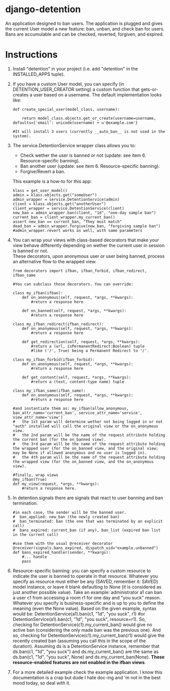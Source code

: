 django-detention
================

An application designed to ban users. The application is plugged and gives the current User model a new feature: ban, unban, and check ban for users. Bans are accumulable and can be checked, reverted, forgiven, and expired.

Instructions
============

1.  Install "detention" in your project (i.e. add "detention" in the INSTALLED_APPS tuple).
  
2.  If you have a custom User model, you can specify (in DETENTION_USER_CREATOR setting) a custom function that gets-or-creates a user based on a username. The default implementation looks like:

    ```
    def create_special_user(model_class, username):
    
        return model_class.objects.get_or_create(username=username, defaults={'email': unicode(username) + u'@example.com'}

    #It will install 3 users (currently __auto_ban__ is not used in the system).
    ```
  
3.  The service.DetentionService wrapper class allows you to:
    *   Check wether the user is banned or not (update: see item 6. Resource-specific banning).
    *   Ban another user (update: see item 6. Resource-specific banning).
    *   Forgive/Revert a ban.
  
    This example is a how-to for this app:

    ```
    klass = get_user_model()
    admin = klass.objects.get("someUser")
    admin_wrapper = service.DetentionService(admin)
    client = klass.objects.get("anotherUser")
    client_wrapper = service.DetentionService(client)
    new_ban = admin_wrapper.ban(client, "1d", "one-day sample ban")
    current_ban = client_wrapper.my_current_ban()
    assert new_ban == current_ban, "They must match"
    dead_ban = admin_wrapper.forgive(new_ban, "forgiving sample ban")
    #admin_wrapper.revert works as well, with same parameters
    ```

4.  You can wrap your views with class-based decorators that make your view behave differently depending on wether the current user in session is banned or not.  
These decorators, upon anonymous user or user being banned, process an alternative flow to the wrapped view.  

    ```
    from decorators import ifban, ifban_forbid, ifban_redirect, ifban_same

    #You can subclass those decorators. You can override:

    class my_ifban(ifban):
        def on_anonymous(self, request, *args, **kwargs):
            #return a response here

        def on_banned(self, request, *args, **kwargs):
            #return a response here

    class my_ifban_redirect(ifban_redirect):
        def on_anonymous(self, request, *args, **kwargs):
            #return a response here

        def get_redirection(self, request, *args, **kwargs):
            #return a (url, isPermanentRedirect:Boolean) tuple
            #like ('/', True) being a Permanent Redirect to '/'.

    class my_ifban_forbid(ifban_forbid):
        def on_anonymous(self, request, *args, **kwargs):
            #return a response here

        def get_content(self, request, *args, **kwargs):
            #return a (text, content-type name) tuple

    class my_ifban_same(ifban_same):
        def on_anonymous(self, request, *args, **kwargs):
            #return a response here
    
    #and instantiate them as: my_ifban(allow_anonymous, ban_attr_name='current_ban', service_attr_name='service', view_attr_name='view')
    #   the 1st param will determine wether not being logged in or not "auth" installed will call the original view or the on_anonymous view.
    #   the 2nd param will be the name of the request attribute holding the current ban (for the on_banned view).
    #   the 3rd param will be the name of the request attribute holding the wrapped user (for the on_banned view, and the original view; may be None if allowed anonymous and no user is logged in).
    #   the 4th param will be the name of the request attribute holding the wrapped view (for the on_banned view, and the on_anonymous view).

    #finally, wrap views
    @my_ifban(True)
    def my_view(request, *args, **kwargs):
        #return a response here.
    ```

5.  In detention.signals there are signals that react to user banning and ban termination.

    ```
    #in each case, the sender will be the banned user.
    #  ban_applied: new_ban (the newly created ban)
    #  ban_terminated: ban (the one that was terminated by an explicit call)
    #  bans_expired: current_ban (if any), ban_list (expired ban list in the current call)

    #use them with the usual @receiver decorator
    @receiver(signals.bans_expired, dispatch_uid="example.unbanned")
    def bans_expired_handler(sender, **kwargs):
        #... handle
        pass
    ```

6.  Resource-specific banning: you can specify a custom resource to indicate the user is banned to operate in that resource.
Whatever you specify as resource must either be any (SAVED, remember it: SAVED) model instance, or leave it blank defaulting to None (it is considered as just another possible value).
Take an example: administrator a1 can ban a user c1 from accessing a room r1 for one day and "you suck" reason. Whatever you specify is business-specific and is up to you to define the meaning (even the None value).
Based on the given example, syntax would be: DetentionService(a1).ban(c1, "1d", "you suck", r1) #or DetentionService(a1).ban(c1, "1d", "you suck", resource=r1).
So, checking for DetentionService(c1).my_current_ban() would give no active ban (considering the only made ban was the previous one).
And so, checking for DetentionService(c1).my_current_ban(r1) would give the recently created ban (assuming you call this in the scope of the duration).
Assuming ds is a DetentionService instance, remember that ds.ban(c1, "1d", "you suck") and ds.my_current_ban() are the same as ds.ban(c1, "1d", "you suck", None) and ds.my_current_ban(None).
**These resource-enabled features are not enabled in the ifban views**.

7.  For a more detailed example check the example application. I know this documentation is a crap but dude I hate doc-ing and 'm not in the best mood today, so deal with it.